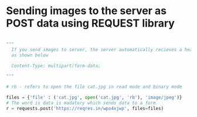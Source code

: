 # Sending images to the server as POST data using REQUEST library

```python

"""
  If you send images to server, the server automatically recieves a header type called multipart
  as shown below

  Content-Type: multipart/form-data;

"""

# rb - refers to open the file cat.jpg in read mode and binary mode

files = {'file' : ('cat.jpg', open('cat.jpg', 'rb'), 'image/jpeg')}
# The word is data is madatory which sends data to a form
r = requests.post('https://reqres.in/wpo4xjwp', files=files)

```